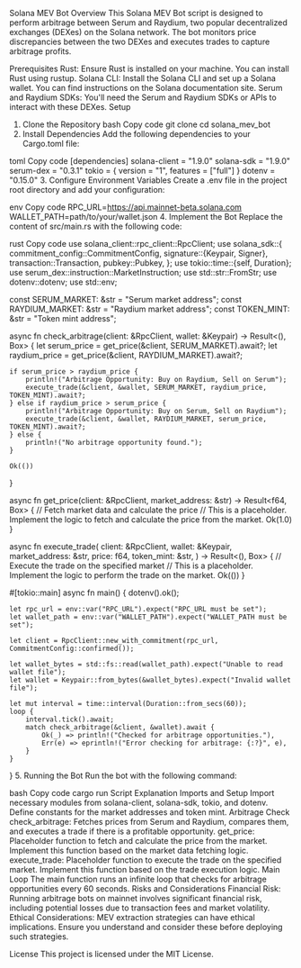 Solana MEV Bot
Overview
This Solana MEV Bot script is designed to perform arbitrage between Serum and Raydium, two popular decentralized exchanges (DEXes) on the Solana network. The bot monitors price discrepancies between the two DEXes and executes trades to capture arbitrage profits.

Prerequisites
Rust: Ensure Rust is installed on your machine. You can install Rust using rustup.
Solana CLI: Install the Solana CLI and set up a Solana wallet. You can find instructions on the Solana documentation site.
Serum and Raydium SDKs: You'll need the Serum and Raydium SDKs or APIs to interact with these DEXes.
Setup
1. Clone the Repository
bash
Copy code
git clone <repository-url>
cd solana_mev_bot
2. Install Dependencies
Add the following dependencies to your Cargo.toml file:

toml
Copy code
[dependencies]
solana-client = "1.9.0"
solana-sdk = "1.9.0"
serum-dex = "0.3.1"
tokio = { version = "1", features = ["full"] }
dotenv = "0.15.0"
3. Configure Environment Variables
Create a .env file in the project root directory and add your configuration:

env
Copy code
RPC_URL=https://api.mainnet-beta.solana.com
WALLET_PATH=path/to/your/wallet.json
4. Implement the Bot
Replace the content of src/main.rs with the following code:

rust
Copy code
use solana_client::rpc_client::RpcClient;
use solana_sdk::{
    commitment_config::CommitmentConfig,
    signature::{Keypair, Signer},
    transaction::Transaction,
    pubkey::Pubkey,
};
use tokio::time::{self, Duration};
use serum_dex::instruction::MarketInstruction;
use std::str::FromStr;
use dotenv::dotenv;
use std::env;

const SERUM_MARKET: &str = "Serum market address";
const RAYDIUM_MARKET: &str = "Raydium market address";
const TOKEN_MINT: &str = "Token mint address";

async fn check_arbitrage(client: &RpcClient, wallet: &Keypair) -> Result<(), Box<dyn std::error::Error>> {
    let serum_price = get_price(&client, SERUM_MARKET).await?;
    let raydium_price = get_price(&client, RAYDIUM_MARKET).await?;

    if serum_price > raydium_price {
        println!("Arbitrage Opportunity: Buy on Raydium, Sell on Serum");
        execute_trade(&client, &wallet, SERUM_MARKET, raydium_price, TOKEN_MINT).await?;
    } else if raydium_price > serum_price {
        println!("Arbitrage Opportunity: Buy on Serum, Sell on Raydium");
        execute_trade(&client, &wallet, RAYDIUM_MARKET, serum_price, TOKEN_MINT).await?;
    } else {
        println!("No arbitrage opportunity found.");
    }

    Ok(())
}

async fn get_price(client: &RpcClient, market_address: &str) -> Result<f64, Box<dyn std::error::Error>> {
    // Fetch market data and calculate the price
    // This is a placeholder. Implement the logic to fetch and calculate the price from the market.
    Ok(1.0)
}

async fn execute_trade(
    client: &RpcClient,
    wallet: &Keypair,
    market_address: &str,
    price: f64,
    token_mint: &str,
) -> Result<(), Box<dyn std::error::Error>> {
    // Execute the trade on the specified market
    // This is a placeholder. Implement the logic to perform the trade on the market.
    Ok(())
}

#[tokio::main]
async fn main() {
    dotenv().ok();

    let rpc_url = env::var("RPC_URL").expect("RPC_URL must be set");
    let wallet_path = env::var("WALLET_PATH").expect("WALLET_PATH must be set");

    let client = RpcClient::new_with_commitment(rpc_url, CommitmentConfig::confirmed());

    let wallet_bytes = std::fs::read(wallet_path).expect("Unable to read wallet file");
    let wallet = Keypair::from_bytes(&wallet_bytes).expect("Invalid wallet file");

    let mut interval = time::interval(Duration::from_secs(60));
    loop {
        interval.tick().await;
        match check_arbitrage(&client, &wallet).await {
            Ok(_) => println!("Checked for arbitrage opportunities."),
            Err(e) => eprintln!("Error checking for arbitrage: {:?}", e),
        }
    }
}
5. Running the Bot
Run the bot with the following command:

bash
Copy code
cargo run
Script Explanation
Imports and Setup
Import necessary modules from solana-client, solana-sdk, tokio, and dotenv.
Define constants for the market addresses and token mint.
Arbitrage Check
check_arbitrage: Fetches prices from Serum and Raydium, compares them, and executes a trade if there is a profitable opportunity.
get_price: Placeholder function to fetch and calculate the price from the market. Implement this function based on the market data fetching logic.
execute_trade: Placeholder function to execute the trade on the specified market. Implement this function based on the trade execution logic.
Main Loop
The main function runs an infinite loop that checks for arbitrage opportunities every 60 seconds.
Risks and Considerations
Financial Risk: Running arbitrage bots on mainnet involves significant financial risk, including potential losses due to transaction fees and market volatility.
Ethical Considerations: MEV extraction strategies can have ethical implications. Ensure you understand and consider these before deploying such strategies.

License
This project is licensed under the MIT License.
